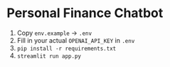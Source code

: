 # Personal Finance Chatbot
1. Copy `env.example` → `.env`  
2. Fill in your actual `OPENAI_API_KEY` in `.env`  
3. `pip install -r requirements.txt`  
4. `streamlit run app.py`